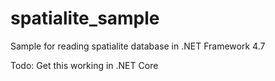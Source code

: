 # spatialite_sample

Sample for reading spatialite database in .NET Framework 4.7

Todo: Get this working in .NET Core


